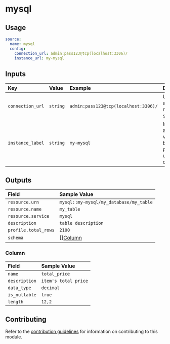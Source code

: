 # mysql

## Usage

```yaml
source:
  name: mysql
  config:
    connection_url: admin:pass123@tcp(localhost:3306)/
    instance_url: my-mysql
```

## Inputs

| Key | Value | Example | Description |    |
| :-- | :---- | :------ | :---------- | :- |
| `connection_url` | `string` | `admin:pass123@tcp(localhost:3306)/` | URL to access the mysql server | *required* |
| `instance_label` | `string` | `my-mysql` | Instance alias, the value will be used as part of the urn component | *required* |

## Outputs

| Field | Sample Value |
| :---- | :---- |
| `resource.urn` | `mysql::my-mysql/my_database/my_table` |
| `resource.name` | `my_table` |
| `resource.service` | `mysql` |
| `description` | `table description` |
| `profile.total_rows` | `2100` |
| `schema` | [][Column](#column) |

### Column

| Field | Sample Value |
| :---- | :---- |
| `name` | `total_price` |
| `description` | `item's total price` |
| `data_type` | `decimal` |
| `is_nullable` | `true` |
| `length` | `12,2` |

## Contributing

Refer to the [contribution guidelines](../../../docs/contribute/guide.md#adding-a-new-extractor) for information on contributing to this module.

